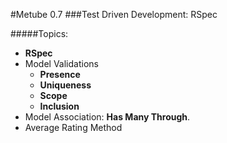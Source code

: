 #Metube 0.7
###Test Driven Development: RSpec


#####Topics:
- **RSpec**
- Model Validations
	- **Presence**
	- **Uniqueness**
	- **Scope**
	- **Inclusion**
- Model Association: **Has Many Through**.
- Average Rating Method
